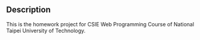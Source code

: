 ## Description
This is the homework project for CSIE Web Programming Course of National Taipei University of Technology.